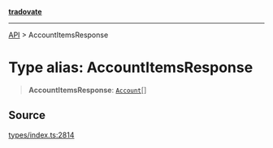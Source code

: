 [**tradovate**](../README.md)

***

[API](../API.md) > AccountItemsResponse

# Type alias: AccountItemsResponse

> **AccountItemsResponse**: [`Account`](type-alias.Account.md)[]

## Source

[types/index.ts:2814](https://github.com/cgilly2fast/tradovate-typescript/blob/b1caea5/src/types/index.ts#L2814)
